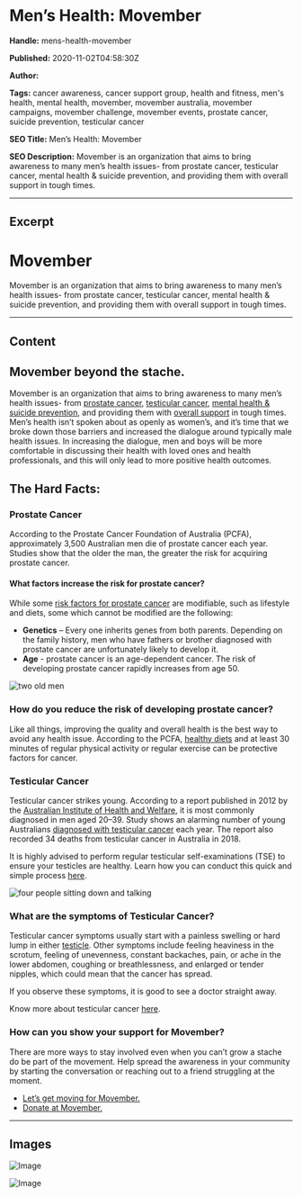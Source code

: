 # Men’s Health: Movember

**Handle:** mens-health-movember

**Published:** 2020-11-02T04:58:30Z

**Author:**  

**Tags:** cancer awareness, cancer support group, health and fitness, men's health, mental health, movember, movember australia, movember campaigns, movember challenge, movember events, prostate cancer, suicide prevention, testicular cancer

**SEO Title:** Men’s Health: Movember 

**SEO Description:** Movember is an organization that aims to bring awareness to many men’s health issues- from prostate cancer, testicular cancer, mental health & suicide prevention, and providing them with overall support in tough times.

---

## Excerpt

# Movember

Movember is an organization that aims to bring awareness to many men’s health issues- from prostate cancer, testicular cancer, mental health & suicide prevention, and providing them with overall support in tough times.

---

## Content

## Movember beyond the stache.

Movember is an organization that aims to bring awareness to many men’s health issues- from [prostate cancer](https://au.movember.com/about/prostate-cancer), [testicular cancer](https://au.movember.com/about/testicular-cancer), [mental health & suicide prevention](https://au.movember.com/about/mental-health), and providing them with [overall support](https://au.movember.com/mens-health/mental-health) in tough times. Men’s health isn’t spoken about as openly as women’s, and it’s time that we broke down those barriers and increased the dialogue around typically male health issues. In increasing the dialogue, men and boys will be more comfortable in discussing their health with loved ones and health professionals, and this will only lead to more positive health outcomes.

## The Hard Facts:

### Prostate Cancer

According to the Prostate Cancer Foundation of Australia (PCFA), approximately 3,500 Australian men die of prostate cancer each year. Studies show that the older the man, the greater the risk for acquiring prostate cancer.

#### What factors increase the risk for prostate cancer?

While some [risk factors for prostate cancer](https://www.canceraustralia.gov.au/affected-cancer/cancer-types/prostate-cancer/risk-factors) are modifiable, such as lifestyle and diets, some which cannot be modified are the following:
- **Genetics** – Every one inherits genes from both parents. Depending on the family history, men who have fathers or brother diagnosed with prostate cancer are unfortunately likely to develop it.
- **Age** - prostate cancer is an age-dependent cancer. The risk of developing prostate cancer rapidly increases from age 50.

![two old men](https://i.shgcdn.com/cce7f601-d603-4ce7-8fe7-cf73d07ffbe4/-/format/auto/-/preview/3000x3000/-/quality/lighter/)

### How do you reduce the risk of developing prostate cancer?

Like all things, improving the quality and overall health is the best way to avoid any health issue. According to the PCFA, [healthy diets](https://www.eatforhealth.gov.au/guidelines/australian-guide-healthy-eating) and at least 30 minutes of regular physical activity or regular exercise can be protective factors for cancer.

### Testicular Cancer

Testicular cancer strikes young. According to a report published in 2012 by the [Australian Institute of Health and Welfare](https://www.aihw.gov.au/getmedia/5fd0fcfe-bac9-4a4c-8128-1152d0ae9d8d/14178.pdf.aspx?inline=true), it is most commonly diagnosed in men aged 20–39. Study shows an alarming number of young Australians [diagnosed with testicular cancer](https://www.cancercouncil.com.au/testicular-cancer/#:~:text=In%20Australia%2C%20about%20850%20men,testicle%20can%20get%20testicular%20cancer.) each year. The report also recorded 34 deaths from testicular cancer in Australia in 2018.

It is highly advised to perform regular testicular self-examinations (TSE) to ensure your testicles are healthy. Learn how you can conduct this quick and simple process [here](https://www.healthymale.org.au/mens-health/testicular-cancer).

![four people sitting down and talking](https://i.shgcdn.com/cf00d234-2822-448e-a8b3-e58f783f9636/-/format/auto/-/preview/3000x3000/-/quality/lighter/)

### What are the symptoms of Testicular Cancer?

Testicular cancer symptoms usually start with a painless swelling or hard lump in either [testicle](https://www.healthymale.org.au/resources-tools/glossary#T). Other symptoms include feeling heaviness in the scrotum, feeling of unevenness, constant backaches, pain, or ache in the lower abdomen, coughing or breathlessness, and enlarged or tender nipples, which could mean that the cancer has spread.

If you observe these symptoms, it is good to see a doctor straight away.

Know more about testicular cancer [here](https://www.healthymale.org.au/mens-health/testicular-cancer).

### How can you show your support for Movember?

There are more ways to stay involved even when you can’t grow a stache do be part of the movement. Help spread the awareness in your community by starting the conversation or reaching out to a friend struggling at the moment.

- [Let’s get moving for Movember.](https://au.movember.com/register?prod_intent=move&mocamp=m)
- [Donate at Movember.](https://au.movember.com/donate)

---

## Images

![Image](undefined)

![Image](undefined)

